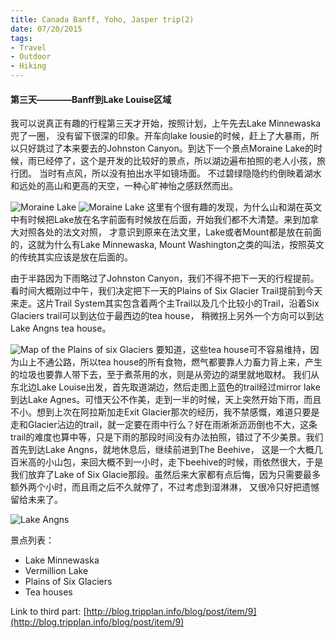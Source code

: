 ```yaml
---
title: Canada Banff, Yoho, Jasper trip(2)
date: 07/20/2015
tags: 
- Travel
- Outdoor
- Hiking
---
```


#### 第三天————Banff到Lake Louise区域

我可以说真正有趣的行程第三天才开始，按照计划，上午先去Lake Minnewaska兜了一圈， 没有留下很深的印象。开车向lake lousie的时候，赶上了大暴雨，所以只好跳过了本来要去的Johnston Canyon。到达下一个景点Moraine Lake的时候，雨已经停了，这个是开发的比较好的景点，所以湖边遍布拍照的老人小孩，旅行团。 当时有点风，所以没有拍出水平如镜场面。
不过碧绿隐隐约约倒映着湖水和远处的高山和更高的天空，一种心旷神怡之感跃然而出。

<!--more-->

![Moraine Lake](http://i.imgur.com/AyehO66.jpg)
![Moraine Lake](http://i.imgur.com/hRe3N3D.jpg)
这里有个很有趣的发现，为什么山和湖在英文中有时候把Lake放在名字前面有时候放在后面，开始我们都不大清楚。来到加拿大对照各处的法文对照，
才意识到原来在法文里，Lake或者Mount都是放在前面的，这就为什么有Lake Minnewaska, Mount Washington之类的叫法，按照英文的传统其实应该是放在后面的。

由于半路因为下雨略过了Johnston Canyon，我们不得不把下一天的行程提前。看时间大概刚过中午，我们决定把下一天的Plains of Six Glacier Trail提前到今天来走。这片Trail System其实包含着两个主Trail以及几个比较小的Trail，沿着Six Glaciers trail可以到达位于最西边的tea house， 稍微拐上另外一个方向可以到达Lake Angns tea house。

![Map of the Plains of six Glaciers](http://i.imgur.com/9dqcSXy.jpg)
要知道，这些tea house可不容易维持，因为山上不通公路，所以tea house的所有食物，燃气都要靠人力畜力背上来，产生的垃圾也要靠人带下去，至于煮茶用的水，则是从旁边的湖里就地取材。
我们从东北边Lake Louise出发，首先取道湖边，然后走图上蓝色的trail经过mirror lake到达Lake Agnes。可惜天公不作美，走到一半的时候，天上突然开始下雨，而且不小。想到上次在阿拉斯加走Exit Glacier那次的经历，我不禁感慨，难道只要是走和Glacier沾边的trail，就一定要在雨中行么？好在雨淅淅沥沥倒也不大，这条trail的难度也算中等，只是下雨的那段时间没有办法拍照，错过了不少美景。我们首先到达Lake Angns，就地休息后，继续前进到The Beehive， 这是一个大概几百米高的小山包，来回大概不到一小时，走下beehive的时候，雨依然很大，于是我们放弃了Lake of Six Glacie那段。虽然后来大家都有点后悔，因为只需要最多额外两个小时，而且雨之后不久就停了，不过考虑到湿淋淋，
又很冷只好把遗憾留给未来了。

![Lake Angns](http://i.imgur.com/BT0EyPh.jpg)

景点列表：
* Lake Minnewaska
* Vermillion Lake
* Plains of Six Glaciers
* Tea houses

Link to third part: [http://blog.tripplan.info/blog/post/item/9](http://blog.tripplan.info/blog/post/item/9)
